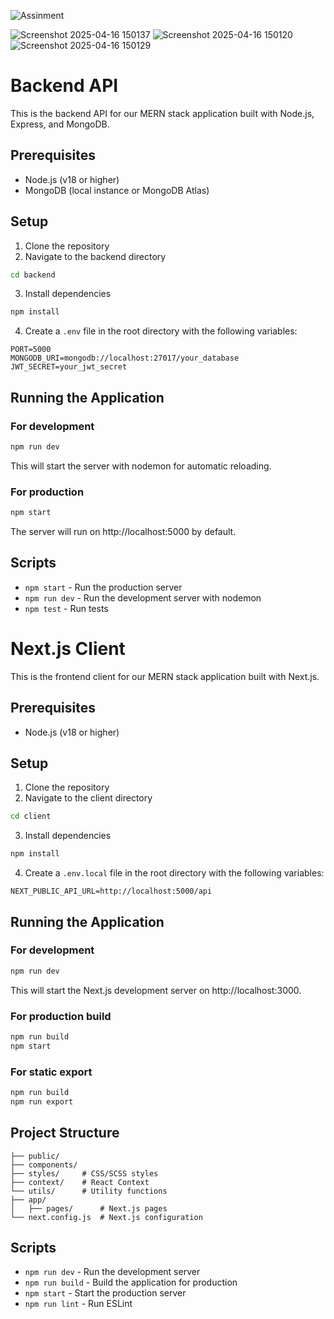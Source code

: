 ![Assinment](https://docs.google.com/document/d/1Du1i_2Hy2ghif4vTd17kP4h1yvv0UU1PdySxvoO-tP4/edit?tab=t.0)  

![Screenshot 2025-04-16 150137](https://github.com/user-attachments/assets/056f5028-e207-4b02-a7ab-273bd60ce069)
![Screenshot 2025-04-16 150120](https://github.com/user-attachments/assets/1850d77a-6b14-4dc0-bcbb-2c797c0c5592)
![Screenshot 2025-04-16 150129](https://github.com/user-attachments/assets/3890a5f3-1858-43ed-b513-0cd218a8d6c5)

# Backend API

This is the backend API for our MERN stack application built with Node.js, Express, and MongoDB.

## Prerequisites

- Node.js (v18 or higher)
- MongoDB (local instance or MongoDB Atlas)

## Setup

1. Clone the repository
2. Navigate to the backend directory

```bash
cd backend
```

3. Install dependencies

```bash
npm install
```

4. Create a `.env` file in the root directory with the following variables:

```
PORT=5000
MONGODB_URI=mongodb://localhost:27017/your_database
JWT_SECRET=your_jwt_secret
```

## Running the Application

### For development

```bash
npm run dev
```

This will start the server with nodemon for automatic reloading.

### For production

```bash
npm start
```

The server will run on http://localhost:5000 by default.

## Scripts

- `npm start` - Run the production server
- `npm run dev` - Run the development server with nodemon
- `npm test` - Run tests


# Next.js Client

This is the frontend client for our MERN stack application built with Next.js.

## Prerequisites

- Node.js (v18 or higher)

## Setup

1. Clone the repository
2. Navigate to the client directory

```bash
cd client
```

3. Install dependencies

```bash
npm install
```

4. Create a `.env.local` file in the root directory with the following variables:

```
NEXT_PUBLIC_API_URL=http://localhost:5000/api
```

## Running the Application

### For development

```bash
npm run dev
```

This will start the Next.js development server on http://localhost:3000.

### For production build

```bash
npm run build
npm start
```

### For static export

```bash
npm run build
npm run export
```


## Project Structure

```
├── public/
├── components/
├── styles/     # CSS/SCSS styles
├── context/    # React Context
└── utils/      # Utility functions
├── app/
│   ├── pages/      # Next.js pages
└── next.config.js  # Next.js configuration
```

## Scripts

- `npm run dev` - Run the development server
- `npm run build` - Build the application for production
- `npm start` - Start the production server
- `npm run lint` - Run ESLint
